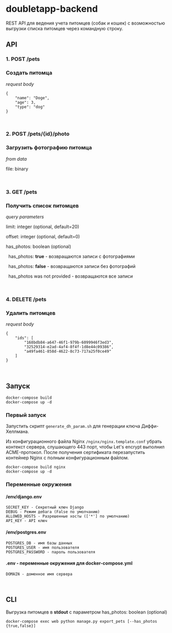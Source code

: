 # doubletapp-backend

REST API для ведения учета питомцев (собак и кошек) с возможностью выгрузки списка питомцев через командную строку.

## API
### 1. POST /pets
### Создать питомца
*request body*

```
{
    "name": "Doge",
    "age": 3,
    "type": "dog"
}
```

<br>

### 2. POST /pets/{id}/photo
### Загрузить фотографию питомца
*from data*

file: binary

<br>

### 3. GET /pets
### Получить список питомцев

*query parameters*

limit: integer (optional, default=20)

offset: integer (optional, default=0)

has_photos: boolean (optional)

&nbsp; has_photos: **true** - возвращаются записи с фотографиями

&nbsp; has_photos: **false** - возвращаются записи без фотографий

&nbsp; has_photos was not provided - возвращаются все записи

<br>

### 4. DELETE /pets
### Удалить питомцев
*request body*
```
{
    "ids": [
        "168bdb84-a647-46f1-979b-6099946f3ed3",
        "32529314-e2ad-4af4-8f4f-1d8e44c09386",
        "a49fa461-858d-4622-8c73-717a25f0ce49"
    ]
}
```

<br>

## Запуск
```
docker-compose build
docker-compose up -d
```
### Первый запуск
Запустить скрипт `generate_dh_param.sh` для генерации ключа Диффи-Хеллмана.

Из конфигурационного файла Nginx `/nginx/nginx.template.conf` убрать контекст cервера, слушающего 443 порт, чтобы Let's encrypt выполнил ACME-протокол. После получения сертификата перезапустить контейнер Nginx с полным конфигурационным файлом.
```
docker-compose build nginx
docker-compose up -d
```
### Переменные окружения
#### /env/django.env
```
SECRET_KEY - Секретный ключ Django
DEBUG - Режим дебага (False по умолчанию)
ALLOWED_HOSTS - Разрешенные хосты (['*'] по умолчанию)
API_KEY - API ключ
```
#### /env/postgres.env
```
POSTGRES_DB - имя базы данных
POSTGRES_USER - имя пользователя
POSTGRES_PASSWORD - пароль пользователя
```
#### .env - переменные окружения для docker-compose.yml
```
DOMAIN - доменное имя сервера
```


<br>

## CLI
Выгрузка питомцев в **stdout** с параметром has_photos: boolean (optional)

```
docker-compose exec web python manage.py export_pets [--has_photos {true,false}]
```
